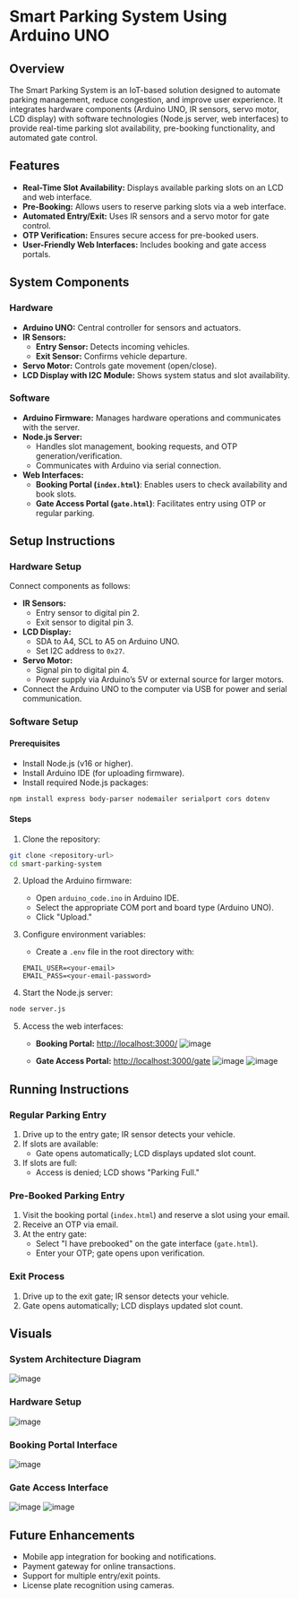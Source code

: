 # Smart Parking System Using Arduino UNO

## Overview
The Smart Parking System is an IoT-based solution designed to automate parking management, reduce congestion, and improve user experience. It integrates hardware components (Arduino UNO, IR sensors, servo motor, LCD display) with software technologies (Node.js server, web interfaces) to provide real-time parking slot availability, pre-booking functionality, and automated gate control.

## Features
- **Real-Time Slot Availability:** Displays available parking slots on an LCD and web interface.
- **Pre-Booking:** Allows users to reserve parking slots via a web interface.
- **Automated Entry/Exit:** Uses IR sensors and a servo motor for gate control.
- **OTP Verification:** Ensures secure access for pre-booked users.
- **User-Friendly Web Interfaces:** Includes booking and gate access portals.

## System Components

### Hardware
- **Arduino UNO:** Central controller for sensors and actuators.
- **IR Sensors:**
  - **Entry Sensor:** Detects incoming vehicles.
  - **Exit Sensor:** Confirms vehicle departure.
- **Servo Motor:** Controls gate movement (open/close).
- **LCD Display with I2C Module:** Shows system status and slot availability.

### Software
- **Arduino Firmware:** Manages hardware operations and communicates with the server.
- **Node.js Server:**
  - Handles slot management, booking requests, and OTP generation/verification.
  - Communicates with Arduino via serial connection.
- **Web Interfaces:**
  - **Booking Portal (`index.html`)**: Enables users to check availability and book slots.
  - **Gate Access Portal (`gate.html`)**: Facilitates entry using OTP or regular parking.

## Setup Instructions

### Hardware Setup
Connect components as follows:

- **IR Sensors:**
  - Entry sensor to digital pin 2.
  - Exit sensor to digital pin 3.
- **LCD Display:**
  - SDA to A4, SCL to A5 on Arduino UNO.
  - Set I2C address to `0x27`.
- **Servo Motor:**
  - Signal pin to digital pin 4.
  - Power supply via Arduino’s 5V or external source for larger motors.
- Connect the Arduino UNO to the computer via USB for power and serial communication.

### Software Setup

#### Prerequisites
- Install Node.js (v16 or higher).
- Install Arduino IDE (for uploading firmware).
- Install required Node.js packages:

```bash
npm install express body-parser nodemailer serialport cors dotenv
```

#### Steps
1. Clone the repository:

```bash
git clone <repository-url>
cd smart-parking-system
```

2. Upload the Arduino firmware:

   - Open `arduino_code.ino` in Arduino IDE.
   - Select the appropriate COM port and board type (Arduino UNO).
   - Click "Upload."

3. Configure environment variables:

   - Create a `.env` file in the root directory with:

   ```text
   EMAIL_USER=<your-email>
   EMAIL_PASS=<your-email-password>
   ```

4. Start the Node.js server:

```bash
node server.js
```

5. Access the web interfaces:
   - **Booking Portal:** [http://localhost:3000/](http://localhost:3000/)
     ![image](https://github.com/user-attachments/assets/84401e9c-2d07-47b6-abaa-813b2d20b84d)

   - **Gate Access Portal:** [http://localhost:3000/gate](http://localhost:3000/gate)
      ![image](https://github.com/user-attachments/assets/86a38b66-cabc-463d-b95e-0298504c46a3)
      ![image](https://github.com/user-attachments/assets/b866a348-701d-4e67-9c43-d123bfe5ddbf)

## Running Instructions

### Regular Parking Entry
1. Drive up to the entry gate; IR sensor detects your vehicle.
2. If slots are available:
   - Gate opens automatically; LCD displays updated slot count.
3. If slots are full:
   - Access is denied; LCD shows "Parking Full."

### Pre-Booked Parking Entry
1. Visit the booking portal (`index.html`) and reserve a slot using your email.
2. Receive an OTP via email.
3. At the entry gate:
   - Select "I have prebooked" on the gate interface (`gate.html`).
   - Enter your OTP; gate opens upon verification.

### Exit Process
1. Drive up to the exit gate; IR sensor detects your vehicle.
2. Gate opens automatically; LCD displays updated slot count.

## Visuals

### System Architecture Diagram
![image](https://github.com/user-attachments/assets/f9e2c709-b3bc-43a3-b379-51b2f7331618)

### Hardware Setup
![image](https://github.com/user-attachments/assets/40665dc5-4998-4800-95c9-ccc4af50614e)

### Booking Portal Interface
![image](https://github.com/user-attachments/assets/84401e9c-2d07-47b6-abaa-813b2d20b84d)

### Gate Access Interface
![image](https://github.com/user-attachments/assets/86a38b66-cabc-463d-b95e-0298504c46a3)
![image](https://github.com/user-attachments/assets/b866a348-701d-4e67-9c43-d123bfe5ddbf)


## Future Enhancements
- Mobile app integration for booking and notifications.
- Payment gateway for online transactions.
- Support for multiple entry/exit points.
- License plate recognition using cameras.
